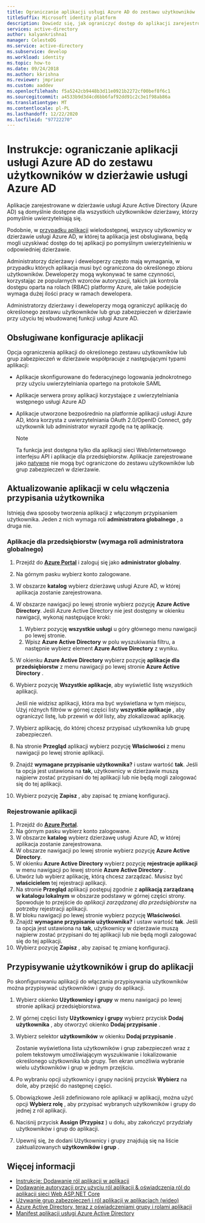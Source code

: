 ```yaml
---
title: Ograniczanie aplikacji usługi Azure AD do zestawu użytkowników | Azure
titleSuffix: Microsoft identity platform
description: Dowiedz się, jak ograniczyć dostęp do aplikacji zarejestrowanych w usłudze Azure AD do wybranego zestawu użytkowników.
services: active-directory
author: kalyankrishna1
manager: CelesteDG
ms.service: active-directory
ms.subservice: develop
ms.workload: identity
ms.topic: how-to
ms.date: 09/24/2018
ms.author: kkrishna
ms.reviewer: jmprieur
ms.custom: aaddev
ms.openlocfilehash: f5a5242cb9448b3d11e0921b2272cf00bef8f6c1
ms.sourcegitcommit: a4533b9d3d4cd6bb6faf92dd91c2c3e1f98ab86a
ms.translationtype: MT
ms.contentlocale: pl-PL
ms.lasthandoff: 12/22/2020
ms.locfileid: "97722270"
---
```

# <a name="how-to-restrict-your-azure-ad-app-to-a-set-of-users-in-an-azure-ad-tenant"></a>Instrukcje: ograniczanie aplikacji usługi Azure AD do zestawu użytkowników w dzierżawie usługi Azure AD

Aplikacje zarejestrowane w dzierżawie usługi Azure Active Directory (Azure AD) są domyślnie dostępne dla wszystkich użytkowników dzierżawy, którzy pomyślnie uwierzytelniają się.

Podobnie, w [przypadku aplikacji](howto-convert-app-to-be-multi-tenant.md) wielodostępnej, wszyscy użytkownicy w dzierżawie usługi Azure AD, w której ta aplikacja jest obsługiwana, będą mogli uzyskiwać dostęp do tej aplikacji po pomyślnym uwierzytelnieniu w odpowiedniej dzierżawie.

Administratorzy dzierżawy i deweloperzy często mają wymagania, w przypadku których aplikacja musi być ograniczona do określonego zbioru użytkowników. Deweloperzy mogą wykonywać te same czynności, korzystając ze popularnych wzorców autoryzacji, takich jak kontrola dostępu oparta na rolach (RBAC) platformy Azure, ale takie podejście wymaga dużej ilości pracy w ramach dewelopera.

Administratorzy dzierżawy i deweloperzy mogą ograniczyć aplikację do określonego zestawu użytkowników lub grup zabezpieczeń w dzierżawie przy użyciu tej wbudowanej funkcji usługi Azure AD.

## <a name="supported-app-configurations"></a>Obsługiwane konfiguracje aplikacji

Opcja ograniczenia aplikacji do określonego zestawu użytkowników lub grup zabezpieczeń w dzierżawie współpracuje z następującymi typami aplikacji:

- Aplikacje skonfigurowane do federacyjnego logowania jednokrotnego przy użyciu uwierzytelniania opartego na protokole SAML
- Aplikacje serwera proxy aplikacji korzystające z uwierzytelniania wstępnego usługi Azure AD
- Aplikacje utworzone bezpośrednio na platformie aplikacji usługi Azure AD, która korzysta z uwierzytelniania OAuth 2.0/OpenID Connect, gdy użytkownik lub administrator wyraził zgodę na tę aplikację.

     > [!NOTE]
     > Ta funkcja jest dostępna tylko dla aplikacji sieci Web/internetowego interfejsu API i aplikacje dla przedsiębiorstw. Aplikacje zarejestrowane jako [natywne](./quickstart-register-app.md) nie mogą być ograniczone do zestawu użytkowników lub grup zabezpieczeń w dzierżawie.

## <a name="update-the-app-to-enable-user-assignment"></a>Aktualizowanie aplikacji w celu włączenia przypisania użytkownika

Istnieją dwa sposoby tworzenia aplikacji z włączonym przypisaniem użytkownika. Jeden z nich wymaga roli **administratora globalnego** , a druga nie.

### <a name="enterprise-applications-requires-the-global-administrator-role"></a>Aplikacje dla przedsiębiorstw (wymaga roli administratora globalnego)

1. Przejdź do [**Azure Portal**](https://portal.azure.com/) i zaloguj się jako **administrator globalny**.
1. Na górnym pasku wybierz konto zalogowane. 
1. W obszarze **katalog** wybierz dzierżawę usługi Azure AD, w której aplikacja zostanie zarejestrowana.
1. W obszarze nawigacji po lewej stronie wybierz pozycję **Azure Active Directory**. Jeśli Azure Active Directory nie jest dostępny w okienku nawigacji, wykonaj następujące kroki:

    1. Wybierz pozycję **wszystkie usługi** u góry głównego menu nawigacji po lewej stronie.
    1. Wpisz **Azure Active Directory** w polu wyszukiwania filtru, a następnie wybierz element **Azure Active Directory** z wyniku.

1. W okienku **Azure Active Directory** wybierz pozycję **aplikacje dla przedsiębiorstw** z menu nawigacji po lewej stronie **Azure Active Directory** .
1. Wybierz pozycję **Wszystkie aplikacje**, aby wyświetlić listę wszystkich aplikacji.

     Jeśli nie widzisz aplikacji, która ma być wyświetlana w tym miejscu, Użyj różnych filtrów w górnej części listy **wszystkie aplikacje** , aby ograniczyć listę, lub przewiń w dół listy, aby zlokalizować aplikację.

1. Wybierz aplikację, do której chcesz przypisać użytkownika lub grupę zabezpieczeń.
1. Na stronie **Przegląd** aplikacji wybierz pozycję **Właściwości** z menu nawigacji po lewej stronie aplikacji.
1. Znajdź **wymagane przypisanie użytkownika?** i ustaw wartość **tak**. Jeśli ta opcja jest ustawiona na **tak**, użytkownicy w dzierżawie muszą najpierw zostać przypisani do tej aplikacji lub nie będą mogli zalogować się do tej aplikacji.
1. Wybierz pozycję **Zapisz** , aby zapisać tę zmianę konfiguracji.

### <a name="app-registration"></a>Rejestrowanie aplikacji

1. Przejdź do [**Azure Portal**](https://portal.azure.com/).
1. Na górnym pasku wybierz konto zalogowane. 
1. W obszarze **katalog** wybierz dzierżawę usługi Azure AD, w której aplikacja zostanie zarejestrowana.
1. W obszarze nawigacji po lewej stronie wybierz pozycję **Azure Active Directory**.
1. W okienku **Azure Active Directory** wybierz pozycję **rejestracje aplikacji** w menu nawigacji po lewej stronie **Azure Active Directory** .
1. Utwórz lub wybierz aplikację, którą chcesz zarządzać. Musisz być **właścicielem** tej rejestracji aplikacji.
1. Na stronie **Przegląd** aplikacji postępuj zgodnie z **aplikacją zarządzaną w katalogu lokalnym** w obszarze podstawy w górnej części strony. Spowoduje to przejście do _aplikacji zarządzanej dla przedsiębiorstw_ na potrzeby rejestracji aplikacji.
1. W bloku nawigacji po lewej stronie wybierz pozycję **Właściwości**.
1. Znajdź **wymagane przypisanie użytkownika?** i ustaw wartość **tak**. Jeśli ta opcja jest ustawiona na **tak**, użytkownicy w dzierżawie muszą najpierw zostać przypisani do tej aplikacji lub nie będą mogli zalogować się do tej aplikacji.
1. Wybierz pozycję **Zapisz** , aby zapisać tę zmianę konfiguracji.

## <a name="assign-users-and-groups-to-the-app"></a>Przypisywanie użytkowników i grup do aplikacji

Po skonfigurowaniu aplikacji do włączania przypisywania użytkowników można przypisywać użytkowników i grupy do aplikacji.

1. Wybierz okienko **Użytkownicy i grupy** w menu nawigacji po lewej stronie aplikacji przedsiębiorstwa.
1. W górnej części listy **Użytkownicy i grupy** wybierz przycisk **Dodaj użytkownika** , aby otworzyć okienko **Dodaj przypisanie** .
1. Wybierz selektor **użytkowników** w okienku **Dodaj przypisanie** . 

     Zostanie wyświetlona lista użytkowników i grup zabezpieczeń wraz z polem tekstowym umożliwiającym wyszukiwanie i lokalizowanie określonego użytkownika lub grupy. Ten ekran umożliwia wybranie wielu użytkowników i grup w jednym przejściu.

1. Po wybraniu opcji użytkownicy i grupy naciśnij przycisk **Wybierz** na dole, aby przejść do następnej części.
1. Obowiązkowe Jeśli zdefiniowano role aplikacji w aplikacji, można użyć opcji **Wybierz rolę** , aby przypisać wybranych użytkowników i grupy do jednej z ról aplikacji. 
1. Naciśnij przycisk **Assign (Przypisz** ) u dołu, aby zakończyć przydziały użytkowników i grup do aplikacji. 
1. Upewnij się, że dodani Użytkownicy i grupy znajdują się na liście zaktualizowanych **użytkowników i grup** .

## <a name="more-information"></a>Więcej informacji

- [Instrukcje: Dodawanie ról aplikacji w aplikacji](./howto-add-app-roles-in-azure-ad-apps.md)
- [Dodawanie autoryzacji przy użyciu ról aplikacji & oświadczenia ról do aplikacji sieci Web ASP.NET Core](https://github.com/Azure-Samples/active-directory-aspnetcore-webapp-openidconnect-v2/tree/master/5-WebApp-AuthZ/5-1-Roles)
- [Używanie grup zabezpieczeń i ról aplikacji w aplikacjach (wideo)](https://www.youtube.com/watch?v=V8VUPixLSiM)
- [Azure Active Directory, teraz z oświadczeniami grupy i rolami aplikacji](https://techcommunity.microsoft.com/t5/Azure-Active-Directory-Identity/Azure-Active-Directory-now-with-Group-Claims-and-Application/ba-p/243862)
- [Manifest aplikacji usługi Azure Active Directory](./reference-app-manifest.md)
